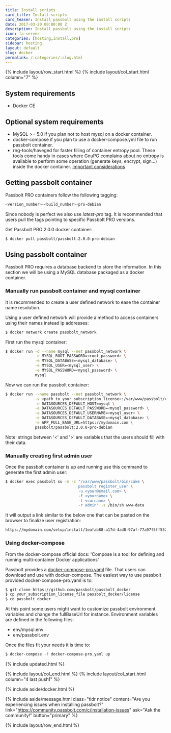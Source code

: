 ```yaml
---
title: Install scripts
card_title: Install scripts
card_teaser: Install passbolt using the install scripts
date: 2017-03-20 00:00:00 Z
description: Install passbolt using the install scripts
icon: fa-server
categories: [hosting,install,pro]
sidebar: hosting
layout: default
slug: docker
permalink: /:categories/:slug.html
---
```


{% include layout/row_start.html %}
{% include layout/col_start.html column="7" %}

## System requirements

* Docker CE

## Optional system requirements

* MySQL >= 5.0 if you plan not to host mysql on a docker container.
* docker-compose if you plan to use a docker-compose.yml file to run passbolt container.
* rng-tools/haveged for faster filling of container entropy pool. These tools come handy in cases where GnuPG complains about no entropy is available to perform some operation (generate keys, encrypt, sign...) inside the docker container. [Important considerations](https://security.stackexchange.com/questions/39992/is-it-safe-to-use-rng-tools-on-a-virtual-machine)

## Getting passbolt container

Passbolt PRO containers follow the following tagging:

```bash
<version_number>-<build_number>-pro-debian
```

Since nobody is perfect we also use _latest-pro_ tag. It is recommended that users pull the tags pointing to specific Passbolt PRO versions.

Get Passbolt PRO 2.0.0 docker container:
```bash
$ docker pull passbolt/passbolt:2.0.0-pro-debian
```

## Using passbolt container

Passbolt PRO requires a database backend to store the information. In this section we will be using a MySQL database packaged as a docker container.

### Manually run passbolt container and mysql container

It is recommended to create a user defined network to ease the container name resolution.

Using a user defined network will provide a method to access containers using their names instead ip addresses:
```bash
$ docker network create passbolt_network
```

First run the mysql container:
```bash
$ docker run -d --name mysql --net passbolt_network \
             -e MYSQL_ROOT_PASSWORD=<root_password> \
             -e MYSQL_DATABASE=<mysql_database> \
             -e MYSQL_USER=<mysql_user> \
             -e MYSQL_PASSWORD=<mysql_password> \
             mysql
```

Now we can run the passbolt container:
```bash
$ docker run --name passbolt --net passbolt_network \
             -v <path_to_your_subscription_license>:/var/www/passbolt/config/license \
             -e DATASOURCES_DEFAULT_HOST=mysql \
             -e DATASOURCES_DEFAULT_PASSWORD=<mysql_password> \
             -e DATASOURCES_DEFAULT_USERNAME=<mysql_user> \
             -e DATASOURCES_DEFAULT_DATABASE=<mysql_database> \
             -e APP_FULL_BASE_URL=https://mydomain.com \
             passbolt/passbolt:2.0.0-pro-debian
```

Note: strings between '<' and '>' are variables that the users should fill with their data.

### Manually creating first admin user

Once the passbolt container is up and running use this command to generate the first admin user:
```bash
$ docker exec passbolt su -m -c "/var/www/passbolt/bin/cake \
                                passbolt register_user \
                                -u <your@email.com> \
                                -f <yourname> \
                                -l <surname> \
                                -r admin" -s /bin/sh www-data
```

It will output a link similar to the below one that can be pasted on the browser to finalize user registration:
```bash
https://mydomain.com/setup/install/1eafab88-a17d-4ad8-97af-77a97f5ff552/f097be64-3703-41e2-8ea2-d59cbe1c15bc
```

### Using docker-compose

From the docker-compose official docs: 'Compose is a tool for defining and running multi-container Docker applications'

Passbolt provides a [docker-compose-pro.yaml](https://github.com/passbolt/passbolt_docker/blob/develop/docker-compose-pro.yml) file. That users can download and use with docker-compose.
The easiest way to use passbolt provided docker-compose-pro.yaml is to:
```bash
$ git clone https://github.com/passbolt/passbolt_docker
$ cp your_subscription_license_file passbolt_docker/license
$ cd passbolt_docker
```

At this point some users might want to customize passbolt environment variables and change the fullBaseUrl for instance. Environment variables are defined in the following files:
* env/mysql.env
* env/passbolt.env

Once the files fit your needs it is time to:
```bash
$ docker-compose -f docker-compose-pro.yaml up
```

{% include updated.html %}

{% include layout/col_end.html %}
{% include layout/col_start.html column="4 last push1" %}

{% include aside/docker.html %}

{% include aside/message.html
    class="tldr notice"
    content="Are you experiencing issues when installing passbolt?"
    link="https://community.passbolt.com/c/installation-issues"
    ask="Ask the community!"
    button="primary"
%}

{% include layout/row_end.html %}
